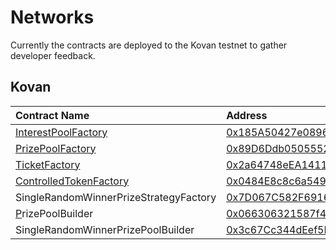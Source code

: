 # Networks

Currently the contracts are deployed to the Kovan testnet to gather developer feedback.

## Kovan

| Contract Name | Address |
| :--- | :--- |
| [InterestPoolFactory](interestpool.md) | [0x185A50427e08966a7cbC9e9aFBF4cfb36f50c96d](https://kovan.etherscan.io/address/0x185A50427e08966a7cbC9e9aFBF4cfb36f50c96d) |
| [PrizePoolFactory](prize-pool.md) | [0x89D6Ddb0505552060399fAA9c77b4a9E200ff690](https://kovan.etherscan.io/address/0x89D6Ddb0505552060399fAA9c77b4a9E200ff690) |
| [TicketFactory](ticket.md) | [0x2a64748eEA141150188bbC5e4cd2587ebDCDe882](https://kovan.etherscan.io/address/0x2a64748eEA141150188bbC5e4cd2587ebDCDe882) |
| [ControlledTokenFactory](controlledtoken.md) | [0x0484E8c8c6a54969F29C7773eb5888Dba3CF5696](https://kovan.etherscan.io/address/0x0484E8c8c6a54969F29C7773eb5888Dba3CF5696) |
| SingleRandomWinnerPrizeStrategyFactory | [0x7D067C582F6916d7233d3bb2eA442d662b1336BD](https://kovan.etherscan.io/address/0x7D067C582F6916d7233d3bb2eA442d662b1336BD) |
| [P](../tutorials/creating-a-prize-pool.md)rizePoolBuilder | [0x066306321587f49160aD14906F0fB1693b9eaa55](https://kovan.etherscan.io/address/0x066306321587f49160aD14906F0fB1693b9eaa55) |
| SingleRandomWinnerPrizePoolBuilder | [0x3c67Cc344dEef5E7F551aC9FfFA8B23070258E24](https://kovan.etherscan.io/address/0x3c67Cc344dEef5E7F551aC9FfFA8B23070258E24) |

